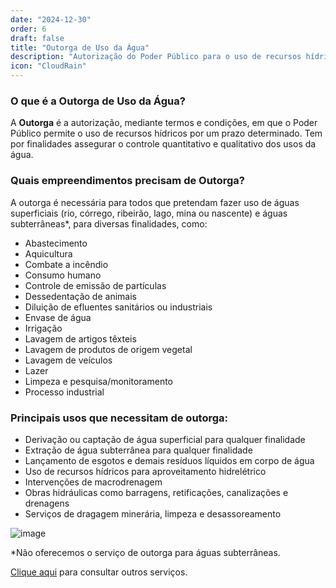 ```yaml
---
date: "2024-12-30"
order: 6
draft: false
title: "Outorga de Uso da Água"
description: "Autorização do Poder Público para o uso de recursos hídricos por prazo determinado"
icon: "CloudRain"
---
```


### O que é a Outorga de Uso da Água?

A **Outorga** é a autorização, mediante termos e condições, em que o Poder Público permite o uso de recursos hídricos por um prazo determinado. Tem por finalidades assegurar o controle quantitativo e qualitativo dos usos da água.

### Quais empreendimentos precisam de Outorga?

A outorga é necessária para todos que pretendam fazer uso de águas superficiais (rio, córrego, ribeirão, lago, mina ou nascente) e águas subterrâneas*, para diversas finalidades, como:

- Abastecimento
- Aquicultura
- Combate a incêndio
- Consumo humano
- Controle de emissão de partículas
- Dessedentação de animais
- Diluição de efluentes sanitários ou industriais
- Envase de água
- Irrigação
- Lavagem de artigos têxteis
- Lavagem de produtos de origem vegetal
- Lavagem de veículos
- Lazer
- Limpeza e pesquisa/monitoramento
- Processo industrial

### Principais usos que necessitam de outorga:

- Derivação ou captação de água superficial para qualquer finalidade
- Extração de água subterrânea para qualquer finalidade
- Lançamento de esgotos e demais resíduos líquidos em corpo de água
- Uso de recursos hídricos para aproveitamento hidrelétrico
- Intervenções de macrodrenagem
- Obras hidráulicas como barragens, retificações, canalizações e drenagens
- Serviços de dragagem minerária, limpeza e desassoreamento

![image](/images/bannerimage.webp)

*Não oferecemos o serviço de outorga para águas subterrâneas.

[Clique aqui](/servicos) para consultar outros serviços. 
